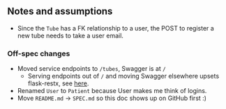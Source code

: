 

## Notes and assumptions

* Since the `Tube` has a FK relationship to a user, the POST to register a new tube needs to take a user email.


### Off-spec changes

* Moved service endpoints to `/tubes`, Swagger is at `/`
    * Serving endpoints out of `/` and moving Swagger elsewhere upsets flask-restx, see [here](https://github.com/noirbizarre/flask-restplus/issues/712).
* Renamed `User` to `Patient` because User makes me think of logins.
* Move `README.md` -> `SPEC.md` so this doc shows up on GitHub first :)

